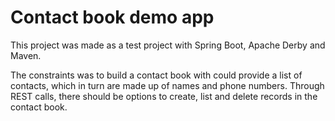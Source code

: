 # Contact book demo app

This project was made as a test project with Spring Boot, Apache Derby and Maven.

The constraints was to build a contact book with could provide a list of
contacts, which in turn are made up of names and phone numbers. Through REST
calls, there should be options to create, list and delete records in the
contact book.
